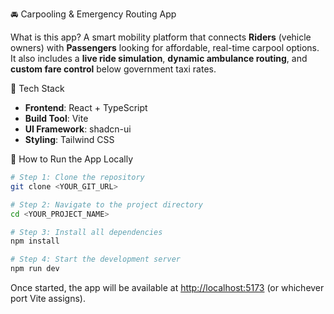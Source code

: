 
 🚘 Carpooling & Emergency Routing App

What is this app?
A smart mobility platform that connects **Riders** (vehicle owners) with **Passengers** looking for affordable, real-time carpool options. It also includes a **live ride simulation**, **dynamic ambulance routing**, and **custom fare control** below government taxi rates.

🧱 Tech Stack

* **Frontend**: React + TypeScript
* **Build Tool**: Vite
* **UI Framework**: shadcn-ui
* **Styling**: Tailwind CSS

🚀 How to Run the App Locally

```bash
# Step 1: Clone the repository
git clone <YOUR_GIT_URL>

# Step 2: Navigate to the project directory
cd <YOUR_PROJECT_NAME>

# Step 3: Install all dependencies
npm install

# Step 4: Start the development server
npm run dev
```

Once started, the app will be available at [http://localhost:5173](http://localhost:5173) (or whichever port Vite assigns).


